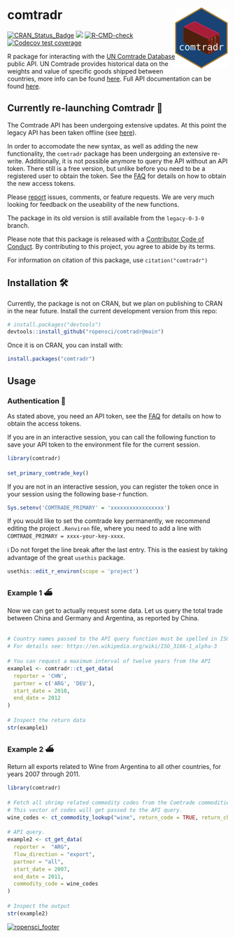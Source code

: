 
<!-- README.md is generated from README.Rmd. Please edit that file -->

# comtradr <img src="man/figures/logo.png" align="right" height="139" />

<!-- badges: start -->

[![CRAN_Status_Badge](https://www.r-pkg.org/badges/version/comtradr)](https://cran.r-project.org/package=comtradr)
[![](https://badges.ropensci.org/141_status.svg)](https://github.com/ropensci/software-review/issues/141)
[![R-CMD-check](https://github.com/ropensci/comtradr/actions/workflows/R-CMD-check.yaml/badge.svg)](https://github.com/ropensci/comtradr/actions/workflows/R-CMD-check.yaml)
[![Codecov test
coverage](https://codecov.io/gh/ropensci/comtradr/branch/main/graph/badge.svg)](https://app.codecov.io/gh/ropensci/comtradr?branch=main)
<!-- badges: end -->

R package for interacting with the [UN Comtrade
Database](https://comtradeplus.un.org/) public API. UN Comtrade provides
historical data on the weights and value of specific goods shipped
between countries, more info can be found
[here](https://unstats.un.org/wiki/display/comtrade). Full API
documentation can be found [here](https://comtradedeveloper.un.org/).

## Currently re-launching Comtradr 🚧

The Comtrade API has been undergoing extensive updates. At this point
the legacy API has been taken offline (see
[here](https://unstats.un.org/wiki/display/comtrade/New+Comtrade+FAQ+for+Advanced+Users#NewComtradeFAQforAdvancedUsers-WhatisthelegacyoftheUNComtrade?UntilwhencanIuseit?)).

In order to accomodate the new syntax, as well as adding the new
functionality, the `comtradr` package has been undergoing an extensive
re-write. Additionally, it is not possible anymore to query the API
without an API token. There still is a free version, but unlike before
you need to be a registered user to obtain the token. See the
[FAQ](https://unstats.un.org/wiki/display/comtrade/New+Comtrade+User+Guide#NewComtradeUserGuide-UNComtradeAPIManagement)
for details on how to obtain the new access tokens.

Please [report](https://github.com/ropensci/comtradr/issues) issues,
comments, or feature requests. We are very much looking for feedback on
the useability of the new functions.

The package in its old version is still available from the
`legacy-0-3-0` branch.

Please note that this package is released with a [Contributor Code of
Conduct](https://ropensci.org/code-of-conduct/). By contributing to this
project, you agree to abide by its terms.

For information on citation of this package, use `citation("comtradr")`

## Installation 🛠️

Currently, the package is not on CRAN, but we plan on publishing to CRAN
in the near future. Install the current development version from this
repo:

``` r
# install.packages("devtools")
devtools::install_github("ropensci/comtradr@main")
```

Once it is on CRAN, you can install with:

``` r
install.packages("comtradr")
```

## Usage

### Authentication 🔐

As stated above, you need an API token, see the
[FAQ](https://unstats.un.org/wiki/display/comtrade/New+Comtrade+User+Guide#NewComtradeUserGuide-UNComtradeAPIManagement)
for details on how to obtain the access tokens.

If you are in an interactive session, you can call the following
function to save your API token to the environment file for the current
session.

``` r
library(comtradr)

set_primary_comtrade_key()
```

If you are not in an interactive session, you can register the token
once in your session using the following base-r function.

``` r
Sys.setenv('COMTRADE_PRIMARY' = 'xxxxxxxxxxxxxxxxx')
```

If you would like to set the comtrade key permanently, we recommend
editing the project `.Renviron` file, where you need to add a line with
`COMTRADE_PRIMARY = xxxx-your-key-xxxx`.

ℹ️ Do not forget the line break after the last entry. This is the
easiest by taking advantage of the great `usethis` package.

``` r
usethis::edit_r_environ(scope = 'project')
```

### Example 1 ⛴️

Now we can get to actually request some data. Let us query the total
trade between China and Germany and Argentina, as reported by China.

``` r

# Country names passed to the API query function must be spelled in ISO3 format. 
# For details see: https://en.wikipedia.org/wiki/ISO_3166-1_alpha-3 

# You can request a maximum interval of twelve years from the API
example1 <- comtradr::ct_get_data(
  reporter = 'CHN',
  partner = c('ARG', 'DEU'),
  start_date = 2010,
  end_date = 2012
)

# Inspect the return data
str(example1)
```

### Example 2 ⛴️

Return all exports related to Wine from Argentina to all other
countries, for years 2007 through 2011.

``` r
library(comtradr)

# Fetch all shrimp related commodity codes from the Comtrade commodities DB.
# This vector of codes will get passed to the API query.
wine_codes <- ct_commodity_lookup("wine", return_code = TRUE, return_char = TRUE)

# API query.
example2 <- ct_get_data(
  reporter =  "ARG",
  flow_direction = "export",
  partner = "all",
  start_date = 2007,
  end_date = 2011,
  commodity_code = wine_codes
)

# Inspect the output
str(example2)
```

[![ropensci_footer](https://ropensci.org/public_images/ropensci_footer.png)](https://ropensci.org)
